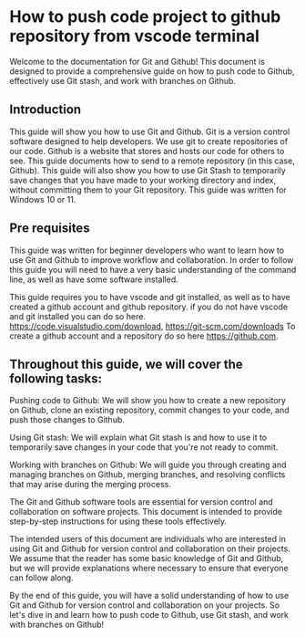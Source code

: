 # How to push code project to github repository from vscode terminal
Welcome to the documentation for Git and Github! This document is designed to provide a comprehensive guide on how to push code to Github, effectively use Git stash, and work with branches on Github.
## Introduction
This guide will show you how to use Git and Github. Git is a version control software designed to help developers. We use git to create repositories of our code. Github is a website that stores and hosts our code for others to see. This guide documents how to send to a remote repository (in this case, Github). This guide will also show you how to use Git Stash to temporarily save changes that you have made to your working directory and index, without committing them to your Git repository. This guide was written for Windows 10 or 11.
## Pre requisites
This guide was written for beginner developers who want to learn how to use Git and Github to improve workflow and collaboration. In order to follow this guide you will need to have a very basic understanding of the command line, as well as have some software installed.

This guide requires you to have vscode and git installed, as well as to have created a github account and github repository. if you do not have vscode and git installed you can do so here. <https://code.visualstudio.com/download>, <https://git-scm.com/downloads> To create a github account and a repository do so here <https://github.com>.

## Throughout this guide, we will cover the following tasks:

Pushing code to Github: We will show you how to create a new repository on Github, clone an existing repository, commit changes to your code, and push those changes to Github.

Using Git stash: We will explain what Git stash is and how to use it to temporarily save changes in your code that you're not ready to commit.

Working with branches on Github: We will guide you through creating and managing branches on Github, merging branches, and resolving conflicts that may arise during the merging process.

The Git and Github software tools are essential for version control and collaboration on software projects. This document is intended to provide step-by-step instructions for using these tools effectively.

The intended users of this document are individuals who are interested in using Git and Github for version control and collaboration on their projects. We assume that the reader has some basic knowledge of Git and Github, but we will provide explanations where necessary to ensure that everyone can follow along.

By the end of this guide, you will have a solid understanding of how to use Git and Github for version control and collaboration on your projects. So let's dive in and learn how to push code to Github, use Git stash, and work with branches on Github!
